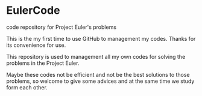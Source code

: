 EulerCode
=========

code repository for Project Euler's problems

This is the my first time to use GitHub to management my codes. Thanks for its convenience for use.

This repository is used to management all my own codes for solving the problems in the Project Euler. 

Maybe these codes not be efficient and not be the best solutions to those problems, so welcome to give some advices and at the same time we study form each other.
